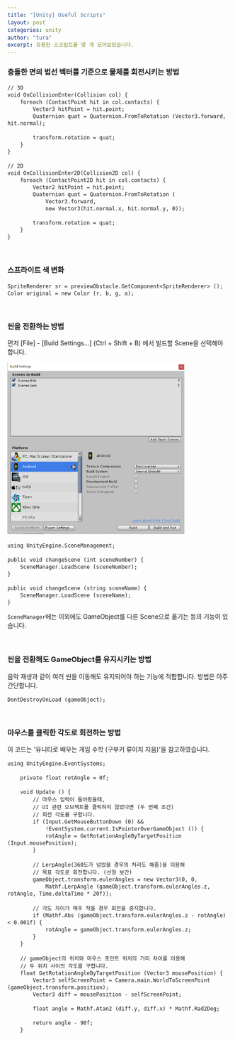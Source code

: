 ```yaml
---
title: "[Unity] Useful Scripts"
layout: post
categories: unity
author: "tura"
excerpt: 유용한 스크립트를 몇 개 모아보았습니다.
---
```


### 충돌한 면의 법선 벡터를 기준으로 물체를 회전시키는 방법

```
// 3D
void OnCollisionEnter(Collision col) {
    foreach (ContactPoint hit in col.contacts) {
        Vector3 hitPoint = hit.point;
        Quaternion quat = Quaternion.FromToRotation (Vector3.forward, hit.normal);

        transform.rotation = quat;
    }
}

// 2D
void OnCollisionEnter2D(Collision2D col) {
    foreach (ContactPoint2D hit in col.contacts) {
        Vector2 hitPoint = hit.point;
        Quaternion quat = Quaternion.FromToRotation (
            Vector3.forward,
            new Vector3(hit.normal.x, hit.normal.y, 0));

        transform.rotation = quat;
    }
}
```

<br/>

### 스프라이트 색 변화

```
SpriteRenderer sr = previewObstacle.GetComponent<SpriteRenderer> ();
Color original = new Color (r, b, g, a);
```

<br/>

### 씬을 전환하는 방법

먼저 [File] - [Build Settings...] (Ctrl + Shift + B) 에서 빌드할 Scene을 선택해야 합니다.

<img src="/images/2017/unity-scripts_2/build-settings.png" width="400" />

```
using UnityEngine.SceneManagement;

public void changeScene (int sceneNumber) {
    SceneManager.LoadScene (sceneNumber);
}

public void changeScene (string sceneName) {
    SceneManager.LoadScene (sceneName);
}
```

`SceneManager`에는 이외에도 GameObject를 다른 Scene으로 옮기는 등의 기능이 있습니다.

<br/>

### 씬을 전환해도 GameObject를 유지시키는 방법

음악 재생과 같이 여러 씬을 이동해도 유지되어야 하는 기능에 적합합니다.
방법은 아주 간단합니다.

```
DontDestroyOnLoad (gameObject);
```

<br/>

### 마우스를 클릭한 각도로 회전하는 방법

이 코드는 '유니티로 배우는 게임 수학 (구부키 류이치 지음)'을 참고하였습니다.

```
using UnityEngine.EventSystems;

    private float rotAngle = 0f;

    void Update () {
        // 마우스 입력이 들어왔을때,
        // UI 관련 오브젝트를 클릭하지 않았다면 (두 번째 조건)
        // 회전 각도를 구합니다.
        if (Input.GetMouseButtonDown (0) &&
            !EventSystem.current.IsPointerOverGameObject ()) {
            rotAngle = GetRotationAngleByTargetPosition (Input.mousePosition);
        }

        // LerpAngle(360도가 넘었을 경우의 처리도 해줌)을 이용해
        // 목표 각도로 회전합니다. (선형 보간)
        gameObject.transform.eulerAngles = new Vector3(0, 0,
            Mathf.LerpAngle (gameObject.transform.eulerAngles.z, rotAngle, Time.deltaTime * 20f));

        // 각도 차이가 매우 작을 경우 회전을 중지합니다.
        if (Mathf.Abs (gameObject.transform.eulerAngles.z - rotAngle) < 0.001f) {
            rotAngle = gameObject.transform.eulerAngles.z;
        }
    }

    // gameObject의 위치와 마우스 포인트 위치의 거리 차이를 이용해
    // 두 위치 사이의 각도를 구합니다.
    float GetRotationAngleByTargetPosition (Vector3 mousePosition) {
        Vector3 selfScreenPoint = Camera.main.WorldToScreenPoint (gameObject.transform.position);
        Vector3 diff = mousePosition - selfScreenPoint;

        float angle = Mathf.Atan2 (diff.y, diff.x) * Mathf.Rad2Deg;

        return angle - 90f;
    }
```

